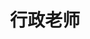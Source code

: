 ---
page_id: Administrative Staff
layout: profiles
permalink: /administrative-staff/
title: 行政老师
description: 
nav: false
nav_order: 2

profiles:
  # if you want to include more than one profile, just replicate the following block
  - align: left
    image: dimingyang.jpg
    content: about_di.md
    image_circular: false # crops the image to make it circular
    more_info: 
  - align: left
    image: tangli.jpg
    content: about_tangli.md
    image_circular: false # crops the image to make it circular
    more_info: 
---